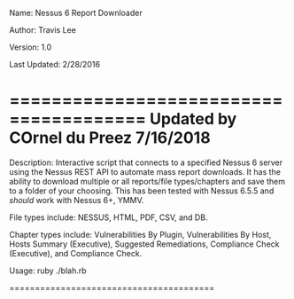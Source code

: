 Name: Nessus 6 Report Downloader

Author: Travis Lee

Version: 1.0

Last Updated: 2/28/2016


=======================================
Updated by COrnel du Preez 7/16/2018
=======================================

Description:  Interactive script that connects to a specified Nessus 6 server using the
Nessus REST API to automate mass report downloads. It has the ability to download
multiple or all reports/file types/chapters and save them to a folder of
your choosing. This has been tested with Nessus 6.5.5 and *should* work with
Nessus 6+, YMMV.

File types include: NESSUS, HTML, PDF, CSV, and DB. 

Chapter types include: Vulnerabilities By Plugin, Vulnerabilities By Host, 
Hosts Summary (Executive), Suggested Remediations, Compliance Check (Executive), 
and Compliance Check.

Usage: ruby ./blah.rb


========================================


